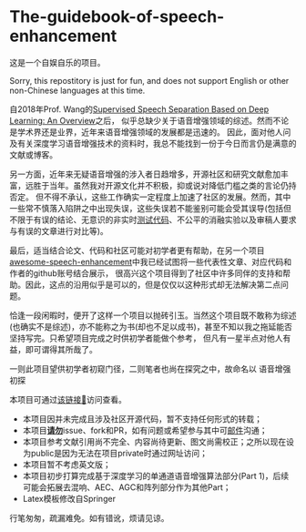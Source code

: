 # The-guidebook-of-speech-enhancement

这是一个自娱自乐的项目。

Sorry, this repostitory is just for fun, and does not support English or other non-Chinese languages at this time.

自2018年Prof. Wang的[Supervised Speech Separation Based on Deep Learning: An Overview](https://ieeexplore.ieee.org/document/8369155)之后，
似乎总缺少关于语音增强领域的综述。然而不论是学术界还是业界，近年来语音增强领域的发展都是迅速的。
因此，面对他人问及有关深度学习语音增强技术的资料时，我总不能找到一份于今日而言仍是满意的文献或博客。

另一方面，近年来无疑语音增强的涉入者日趋增多，开源社区和研究文献愈加丰富，远胜于当年。虽然我对开源文化并不积极，抑或说对降低门槛之类的言论仍持否定。
但不得不承认，这些工作确实一定程度上加速了社区的发展。然而，其中一些常不慎落入陷阱之中出现失误，这些失误若不能鉴别可能会受其误导(包括但不限于有误的结论、无意识的非实时[测试代码](https://github.com/zqwang7/CausalityCheck)、不公平的消融实验以及审稿人要求与有误的文章进行对比等)。

最后，适当结合论文、代码和社区可能对初学者更有帮助，在另一个项目[awesome-speech-enhancement](https://github.com/WenzheLiu-Speech/awesome-speech-enhancement)中我已经试图将一些代表性文章、对应代码和作者的github账号结合展示，
很高兴这个项目得到了社区中许多同伴的支持和帮助。因此，这点的沿用似乎是可以的，但是仅仅以这种形式却无法解决第二点问题。

恰逢一段闲暇时，便开了这样一个项目以抛砖引玉。当然这个项目既不敢称为综述(也确实不是综述)，亦不能称之为书(却也不足以成书)，甚至不知以我之拖延能否坚持写完。只希望项目完成之时供初学者能做个参考，
但凡有一星半点对他人有益，即可谓得其所哉了。

一则此项目望供初学者初窥门径，二则笔者也尚在探究之中，故命名以 语音增强初探

本项目可通过[该链接🔗](https://wenzheliu-speech.github.io/The-guidebook-of-speech-enhancement/se_development.pdf)访问查看。


* 本项目因并未完成且涉及社区开源代码，暂不支持任何形式的转载；
* 本项目[**请勿**]()issue、fork和PR，如有问题或希望参与其中可[邮件](liuwenzhe@mail.ioa.ac.cn)沟通；
* 本项目参考文献引用尚不完全、内容尚待更新、图文尚需校正；之所以现在设为public是因为无法在项目private时通过网址访问；
* 本项目暂不考虑英文版；
* 本项目初步打算完成基于深度学习的单通道语音增强算法部分(Part 1)，后续可能会拓展去混响、AEC、AGC和阵列部分作为其他Part；
* Latex模板修改自Springer

行笔匆匆，疏漏难免。如有错讹，烦请见谅。


